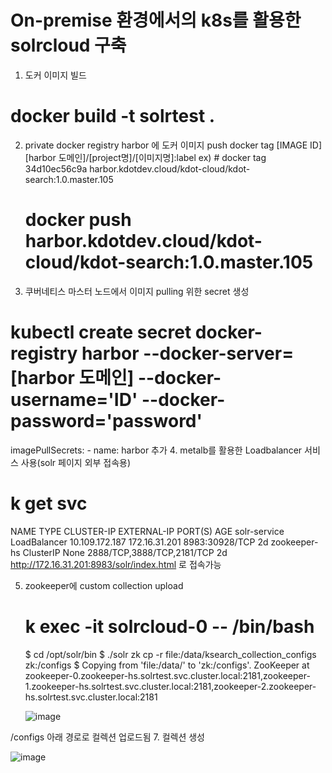 # On-premise 환경에서의 k8s를 활용한 solrcloud 구축
1. 도커 이미지 빌드
 # docker build -t solrtest .

2. private docker registry harbor 에 도커 이미지 push
 docker tag [IMAGE ID] [harbor 도메인]/[project명]/[이미지명]:label 
ex) # docker tag 34d10ec56c9a harbor.kdotdev.cloud/kdot-cloud/kdot-search:1.0.master.105
    # docker push harbor.kdotdev.cloud/kdot-cloud/kdot-search:1.0.master.105

3. 쿠버네티스 마스터 노드에서 이미지 pulling 위한 secret 생성
 # kubectl create secret docker-registry harbor --docker-server=[harbor 도메인] --docker-username='ID' --docker-password='password'

imagePullSecrets:
        - name: harbor 추가
4. metalb를 활용한 Loadbalancer 서비스 사용(solr 페이지 외부 접속용)
 # k get svc 
NAME           TYPE           CLUSTER-IP       EXTERNAL-IP     PORT(S)                      AGE
solr-service   LoadBalancer   10.109.172.187   172.16.31.201   8983:30928/TCP               2d
zookeeper-hs   ClusterIP      None             <none>          2888/TCP,3888/TCP,2181/TCP   2d
http://172.16.31.201:8983/solr/index.html 로 접속가능

5. zookeeper에 custom collection upload
   # k exec -it solrcloud-0 -- /bin/bash
   $ cd /opt/solr/bin
   $ ./solr zk cp -r file:/data/ksearch_collection_configs zk:/configs
   $ Copying from 'file:/data/' to 'zk:/configs'. ZooKeeper at zookeeper-0.zookeeper-hs.solrtest.svc.cluster.local:2181,zookeeper-1.zookeeper-hs.solrtest.svc.cluster.local:2181,zookeeper-2.zookeeper-hs.solrtest.svc.cluster.local:2181





    ![image](https://github.com/dooz1e/k8s-solrcloud/assets/170922638/219fd9f5-5be6-4bea-aebd-9f27424495ab)

/configs 아래 경로로 컬렉션 업로드됨
7. 컬렉션 생성


![image](https://github.com/dooz1e/k8s-solrcloud/assets/170922638/7c19b915-5bdb-4b2b-8806-c5aa150b1b36)

